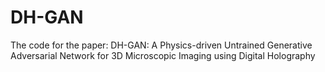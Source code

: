 # DH-GAN
The code for the paper: DH-GAN: A Physics-driven Untrained Generative Adversarial Network for 3D Microscopic Imaging using Digital Holography
